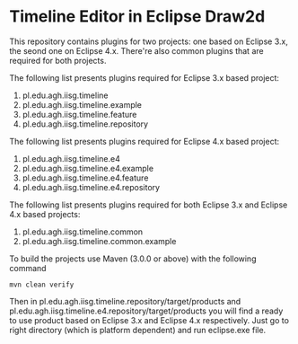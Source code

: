 Timeline Editor in Eclipse Draw2d
========

This repository contains plugins for two projects: one based on Eclipse 3.x, the seond one on Eclipse 4.x. There're also common plugins that are required for both projects.

The following list presents plugins required for Eclipse 3.x based project:
<ol>
<li>pl.edu.agh.iisg.timeline</li>
<li>pl.edu.agh.iisg.timeline.example</li>
<li>pl.edu.agh.iisg.timeline.feature</li>
<li>pl.edu.agh.iisg.timeline.repository</li>
</ol>

The following list presents plugins required for Eclipse 4.x based project:
<ol>
<li>pl.edu.agh.iisg.timeline.e4</li>
<li>pl.edu.agh.iisg.timeline.e4.example</li>
<li>pl.edu.agh.iisg.timeline.e4.feature</li>
<li>pl.edu.agh.iisg.timeline.e4.repository</li>
</ol>

The following list presents plugins required for both Eclipse 3.x and Eclipse 4.x based projects:
<ol>
<li>pl.edu.agh.iisg.timeline.common</li>
<li>pl.edu.agh.iisg.timeline.common.example</li>
</ol>

To build the projects use Maven (3.0.0 or above) with the following command

    mvn clean verify

Then in pl.edu.agh.iisg.timeline.repository/target/products and pl.edu.agh.iisg.timeline.e4.repository/target/products you will find a ready to use product based on Eclipse 3.x and Eclipse 4.x respectively. Just go to right directory (which is platform dependent) and run eclipse.exe file.

